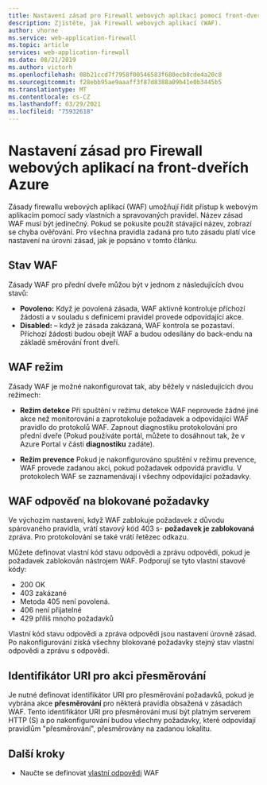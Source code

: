 ```yaml
---
title: Nastavení zásad pro Firewall webových aplikací pomocí front-dveří Azure
description: Zjistěte, jak Firewall webových aplikací (WAF).
author: vhorne
ms.service: web-application-firewall
ms.topic: article
services: web-application-firewall
ms.date: 08/21/2019
ms.author: victorh
ms.openlocfilehash: 08b21ccd7f7958f00546583f680ecb8cde4a20c8
ms.sourcegitcommit: f28ebb95ae9aaaff3f87d8388a09b41e0b3445b5
ms.translationtype: MT
ms.contentlocale: cs-CZ
ms.lasthandoff: 03/29/2021
ms.locfileid: "75932618"
---
```

# <a name="policy-settings-for-web-application-firewall-on-azure-front-door"></a>Nastavení zásad pro Firewall webových aplikací na front-dveřích Azure

Zásady firewallu webových aplikací (WAF) umožňují řídit přístup k webovým aplikacím pomocí sady vlastních a spravovaných pravidel. Název zásad WAF musí být jedinečný. Pokud se pokusíte použít stávající název, zobrazí se chyba ověřování. Pro všechna pravidla zadaná pro tuto zásadu platí více nastavení na úrovni zásad, jak je popsáno v tomto článku.

## <a name="waf-state"></a>Stav WAF

Zásady WAF pro přední dveře můžou být v jednom z následujících dvou stavů:
- **Povoleno:** Když je povolená zásada, WAF aktivně kontroluje příchozí žádosti a v souladu s definicemi pravidel provede odpovídající akce.
- **Disabled:** – když je zásada zakázaná, WAF kontrola se pozastaví. Příchozí žádosti budou obejít WAF a budou odesílány do back-endu na základě směrování front dveří.

## <a name="waf-mode"></a>WAF režim

Zásady WAF je možné nakonfigurovat tak, aby běžely v následujících dvou režimech:

- **Režim detekce** Při spuštění v režimu detekce WAF neprovede žádné jiné akce než monitorování a zaprotokoluje požadavek a odpovídající WAF pravidlo do protokolů WAF. Zapnout diagnostiku protokolování pro přední dveře (Pokud používáte portál, můžete to dosáhnout tak, že v Azure Portal v části **diagnostiku** zadáte).

- **Režim prevence** Pokud je nakonfigurováno spuštění v režimu prevence, WAF provede zadanou akci, pokud požadavek odpovídá pravidlu. V protokolech WAF se zaznamenávají i všechny odpovídající požadavky.

## <a name="waf-response-for-blocked-requests"></a>WAF odpověď na blokované požadavky

Ve výchozím nastavení, když WAF zablokuje požadavek z důvodu spárovaného pravidla, vrátí stavový kód 403 s- **požadavek je zablokovaná** zpráva. Pro protokolování se také vrátí řetězec odkazu.

Můžete definovat vlastní kód stavu odpovědi a zprávu odpovědi, pokud je požadavek zablokován nástrojem WAF. Podporují se tyto vlastní stavové kódy:

- 200 OK
- 403 zakázané
- Metoda 405 není povolená.
- 406 není přijatelné
- 429 příliš mnoho požadavků

Vlastní kód stavu odpovědi a zpráva odpovědi jsou nastavení úrovně zásad. Po nakonfigurování získá všechny blokované požadavky stejný stav vlastní odpovědi a zprávu s odpovědí.

## <a name="uri-for-redirect-action"></a>Identifikátor URI pro akci přesměrování

Je nutné definovat identifikátor URI pro přesměrování požadavků, pokud je vybrána akce **přesměrování** pro některá pravidla obsažená v zásadách WAF. Tento identifikátor URI pro přesměrování musí být platným serverem HTTP (S) a po nakonfigurování budou všechny požadavky, které odpovídají pravidlům "přesměrování", přesměrovány na zadanou lokalitu.


## <a name="next-steps"></a>Další kroky
- Naučte se definovat [vlastní odpovědi](waf-front-door-configure-custom-response-code.md) WAF
